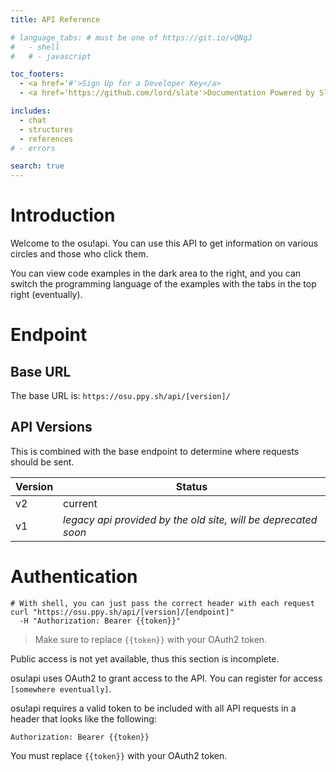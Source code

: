 ```yaml
---
title: API Reference

# language_tabs: # must be one of https://git.io/vQNgJ
#   - shell
#   # - javascript

toc_footers:
  - <a href='#'>Sign Up for a Developer Key</a>
  - <a href='https://github.com/lord/slate'>Documentation Powered by Slate</a>

includes:
  - chat
  - structures
  - references
# - errors

search: true
---
```


# Introduction

Welcome to the osu!api. You can use this API to get information on various circles and those who click them.

You can view code examples in the dark area to the right, and you can switch the programming language of the examples with the tabs in the top right (eventually).

# Endpoint

## Base URL

The base URL is: `https://osu.ppy.sh/api/[version]/`

## API Versions

This is combined with the base endpoint to determine where requests should be sent.

Version | Status
------- | ---------------------------------------------------------------
v2      | current
v1      | _legacy api provided by the old site, will be deprecated soon_

# Authentication

```shell
# With shell, you can just pass the correct header with each request
curl "https://osu.ppy.sh/api/[version]/[endpoint]"
  -H "Authorization: Bearer {{token}}"
```

> Make sure to replace `{{token}}` with your OAuth2 token.

<aside class="warning">
Public access is not yet available, thus this section is incomplete.
</aside>

osu!api uses OAuth2 to grant access to the API. You can register for access `[somewhere eventually]`.

osu!api requires a valid token to be included with all API requests in a header that looks like the following:

`Authorization: Bearer {{token}}`

<aside class="notice">
You must replace <code>{{token}}</code> with your OAuth2 token.
</aside>
